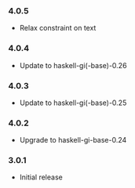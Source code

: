 ### 4.0.5

+ Relax constraint on text

### 4.0.4

+ Update to haskell-gi(-base)-0.26

### 4.0.3

+ Update to haskell-gi(-base)-0.25

### 4.0.2

+ Upgrade to haskell-gi-base-0.24

### 3.0.1

+ Initial release
